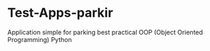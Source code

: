 # Test-Apps-parkir
Application simple for parking best practical OOP (Object Oriented Programming) Python
